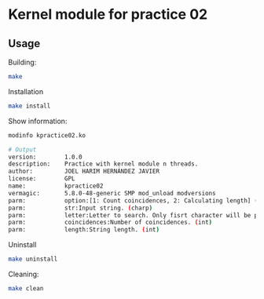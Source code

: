 # Kernel module for practice 02
## Usage

Building:
```bash
make
```

Installation
```bash
make install
```

Show information:
```bash
modinfo kpractice02.ko

# Output
version:        1.0.0
description:    Practice with kernel module n threads.
author:         JOEL HARIM HERNÁNDEZ JAVIER
license:        GPL
name:           kpractice02
vermagic:       5.8.0-48-generic SMP mod_unload modversions 
parm:           option:[1: Count coincidences, 2: Calculating length] (int)
parm:           str:Input string. (charp)
parm:           letter:Letter to search. Only fisrt character will be processed. (charp)
parm:           coincidences:Number of coincidences. (int)
parm:           length:String length. (int)
```

Uninstall
```bash
make uninstall
```

Cleaning:
```bash
make clean
```